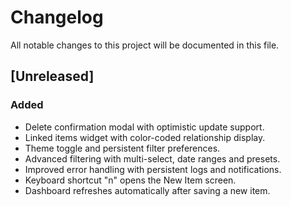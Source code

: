 # Changelog

All notable changes to this project will be documented in this file.

## [Unreleased]

### Added
- Delete confirmation modal with optimistic update support.
- Linked items widget with color-coded relationship display.
- Theme toggle and persistent filter preferences.
- Advanced filtering with multi-select, date ranges and presets.
- Improved error handling with persistent logs and notifications.
- Keyboard shortcut "n" opens the New Item screen.
- Dashboard refreshes automatically after saving a new item.
